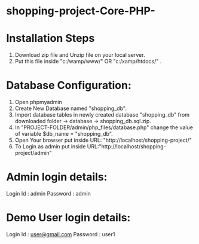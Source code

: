 # shopping-project-Core-PHP-
Installation Steps
================

1. Download zip file and Unzip file on your local server.
2. Put this file inside "c:/wamp/www/"  OR "c:/xamp/htdocs/" .

Database Configuration:
==================

1. Open phpmyadmin
2. Create New Database named "shopping_db".
3. Import database tables in newly created database "shopping_db" from downloaded folder -> database -> shopping_db.sql.zip.
4. In "PROJECT-FOLDER/admin/php_files/database.php" change the value of variable $db_name = "shopping_db".
5. Open Your browser put inside URL: "http://localhost/shopping-project/"
6. To Login as admin put inside URL:"http://localhost/shopping-project/admin"

Admin login details:
====================
Login Id : admin
Password : admin

Demo User login details:
========================
Login Id : user@gmail.com
Password : user1
